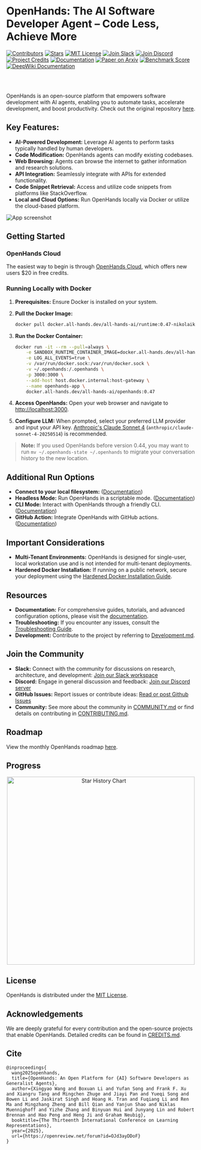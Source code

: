 # OpenHands: The AI Software Developer Agent – Code Less, Achieve More

[![Contributors](https://img.shields.io/github/contributors/All-Hands-AI/OpenHands?style=for-the-badge&color=blue)](https://github.com/All-Hands-AI/OpenHands/graphs/contributors)
[![Stars](https://img.shields.io/github/stars/All-Hands-AI/OpenHands?style=for-the-badge&color=blue)](https://github.com/All-Hands-AI/OpenHands/stargazers)
[![MIT License](https://img.shields.io/github/license/All-Hands-AI/OpenHands?style=for-the-badge&color=blue)](https://github.com/All-Hands-AI/OpenHands/blob/main/LICENSE)
[![Join Slack](https://img.shields.io/badge/Slack-Join%20Us-red?logo=slack&logoColor=white&style=for-the-badge)](https://join.slack.com/t/openhands-ai/shared_invite/zt-3847of6xi-xuYJIPa6YIPg4ElbDWbtSA)
[![Join Discord](https://img.shields.io/badge/Discord-Join%20Us-purple?logo=discord&logoColor=white&style=for-the-badge)](https://discord.gg/ESHStjSjD4)
[![Project Credits](https://img.shields.io/badge/Project-Credits-blue?style=for-the-badge&color=FFE165&logo=github&logoColor=white)](https://github.com/All-Hands-AI/OpenHands/blob/main/CREDITS.md)
[![Documentation](https://img.shields.io/badge/Documentation-000?logo=googledocs&logoColor=FFE165&style=for-the-badge)](https://docs.all-hands.dev/usage/getting-started)
[![Paper on Arxiv](https://img.shields.io/badge/Paper%20on%20Arxiv-000?logoColor=FFE165&logo=arxiv&style=for-the-badge)](https://arxiv.org/abs/2407.16741)
[![Benchmark Score](https://img.shields.io/badge/Benchmark%20score-000?logoColor=FFE165&logo=huggingface&style=for-the-badge)](https://docs.google.com/spreadsheets/d/1wOUdFCMyY6Nt0AIqF705KN4JKOWgeI4wUGUP60krXXs/edit?gid=0#gid=0)
[![DeepWiki Documentation](https://deepwiki.com/badge.svg)](https://deepwiki.com/All-Hands-AI/OpenHands)

<br/>
<br/>

OpenHands is an open-source platform that empowers software development with AI agents, enabling you to automate tasks, accelerate development, and boost productivity.  Check out the original repository [here](https://github.com/All-Hands-AI/OpenHands).

## Key Features:

*   **AI-Powered Development:** Leverage AI agents to perform tasks typically handled by human developers.
*   **Code Modification:** OpenHands agents can modify existing codebases.
*   **Web Browsing:** Agents can browse the internet to gather information and research solutions.
*   **API Integration:** Seamlessly integrate with APIs for extended functionality.
*   **Code Snippet Retrieval:** Access and utilize code snippets from platforms like StackOverflow.
*   **Local and Cloud Options:** Run OpenHands locally via Docker or utilize the cloud-based platform.

![App screenshot](./docs/static/img/screenshot.png)

## Getting Started

### OpenHands Cloud

The easiest way to begin is through [OpenHands Cloud](https://app.all-hands.dev), which offers new users \$20 in free credits.

### Running Locally with Docker

1.  **Prerequisites:** Ensure Docker is installed on your system.

2.  **Pull the Docker Image:**
    ```bash
    docker pull docker.all-hands.dev/all-hands-ai/runtime:0.47-nikolaik
    ```

3.  **Run the Docker Container:**
    ```bash
    docker run -it --rm --pull=always \
        -e SANDBOX_RUNTIME_CONTAINER_IMAGE=docker.all-hands.dev/all-hands-ai/runtime:0.47-nikolaik \
        -e LOG_ALL_EVENTS=true \
        -v /var/run/docker.sock:/var/run/docker.sock \
        -v ~/.openhands:/.openhands \
        -p 3000:3000 \
        --add-host host.docker.internal:host-gateway \
        --name openhands-app \
        docker.all-hands.dev/all-hands-ai/openhands:0.47
    ```

4.  **Access OpenHands:** Open your web browser and navigate to [http://localhost:3000](http://localhost:3000).

5.  **Configure LLM:** When prompted, select your preferred LLM provider and input your API key. [Anthropic's Claude Sonnet 4](https://www.anthropic.com/api) (`anthropic/claude-sonnet-4-20250514`) is recommended.

> **Note:** If you used OpenHands before version 0.44, you may want to run `mv ~/.openhands-state ~/.openhands` to migrate your conversation history to the new location.

## Additional Run Options

*   **Connect to your local filesystem:** ([Documentation](https://docs.all-hands.dev/usage/runtimes/docker#connecting-to-your-filesystem))
*   **Headless Mode:** Run OpenHands in a scriptable mode. ([Documentation](https://docs.all-hands.dev/usage/how-to/headless-mode))
*   **CLI Mode:** Interact with OpenHands through a friendly CLI. ([Documentation](https://docs.all-hands.dev/usage/how-to/cli-mode))
*   **GitHub Action:** Integrate OpenHands with GitHub actions. ([Documentation](https://docs.all-hands.dev/usage/how-to/github-action))

## Important Considerations

*   **Multi-Tenant Environments:** OpenHands is designed for single-user, local workstation use and is not intended for multi-tenant deployments.
*   **Hardened Docker Installation:** If running on a public network, secure your deployment using the [Hardened Docker Installation Guide](https://docs.all-hands.dev/usage/runtimes/docker#hardened-docker-installation).

## Resources

*   **Documentation:** For comprehensive guides, tutorials, and advanced configuration options, please visit the [documentation](https://docs.all-hands.dev/usage/getting-started).
*   **Troubleshooting:** If you encounter any issues, consult the [Troubleshooting Guide](https://docs.all-hands.dev/usage/troubleshooting).
*   **Development:** Contribute to the project by referring to [Development.md](https://github.com/All-Hands-AI/OpenHands/blob/main/Development.md).

## Join the Community

*   **Slack:** Connect with the community for discussions on research, architecture, and development: [Join our Slack workspace](https://join.slack.com/t/openhands-ai/shared_invite/zt-3847of6xi-xuYJIPa6YIPg4ElbDWbtSA)
*   **Discord:** Engage in general discussion and feedback: [Join our Discord server](https://discord.gg/ESHStjSjD4)
*   **GitHub Issues:** Report issues or contribute ideas: [Read or post Github Issues](https://github.com/All-Hands-AI/OpenHands/issues)
*   **Community:** See more about the community in [COMMUNITY.md](./COMMUNITY.md) or find details on contributing in [CONTRIBUTING.md](./CONTRIBUTING.md).

## Roadmap

View the monthly OpenHands roadmap [here](https://github.com/orgs/All-Hands-AI/projects/1).

## Progress

<p align="center">
  <a href="https://star-history.com/#All-Hands-AI/OpenHands&Date">
    <img src="https://api.star-history.com/svg?repos=All-Hands-AI/OpenHands&type=Date" width="500" alt="Star History Chart">
  </a>
</p>

## License

OpenHands is distributed under the [MIT License](./LICENSE).

## Acknowledgements

We are deeply grateful for every contribution and the open-source projects that enable OpenHands. Detailed credits can be found in [CREDITS.md](./CREDITS.md).

## Cite

```
@inproceedings{
  wang2025openhands,
  title={OpenHands: An Open Platform for {AI} Software Developers as Generalist Agents},
  author={Xingyao Wang and Boxuan Li and Yufan Song and Frank F. Xu and Xiangru Tang and Mingchen Zhuge and Jiayi Pan and Yueqi Song and Bowen Li and Jaskirat Singh and Hoang H. Tran and Fuqiang Li and Ren Ma and Mingzhang Zheng and Bill Qian and Yanjun Shao and Niklas Muennighoff and Yizhe Zhang and Binyuan Hui and Junyang Lin and Robert Brennan and Hao Peng and Heng Ji and Graham Neubig},
  booktitle={The Thirteenth International Conference on Learning Representations},
  year={2025},
  url={https://openreview.net/forum?id=OJd3ayDDoF}
}
```